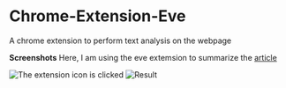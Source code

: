 # Chrome-Extension-Eve
A chrome extension to perform text analysis on the webpage

**Screenshots**
Here, I am using the eve extemsion to summarize the [article](https://ihsavru.medium.com/my-winter-internship-experience-at-hackerrank-banglore-8ae8a61aa594)  

![The extension icon is clicked](https://github.com/Kakarot-2000/Chrome-Extension-Eve/blob/rohan-krishna/summarize/images/Screenshot%20(348).png?raw=true)
![Result](https://github.com/Kakarot-2000/Chrome-Extension-Eve/blob/rohan-krishna/summarize/images/Screenshot%20(349).png?raw=true)
